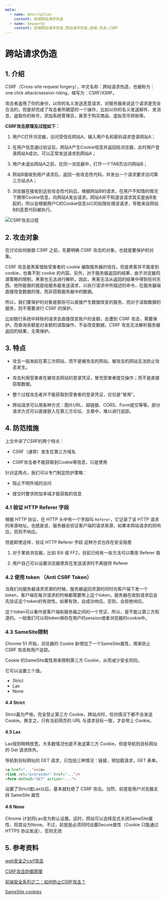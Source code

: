 ```yaml
---
meta:
  - name: description
    content: 前端跨站请求伪造
  - name: keywords
    content: 前端跨站请求伪造,跨站请求伪造,前端,攻击,CSRF
---
```

# 跨站请求伪造

## 1. 介绍

CSRF（Cross-site request forgery），中文名称：跨站请求伪造，也被称为：one click attack/session riding，缩写为：CSRF/XSRF。

攻击者盗用了你的身份，以你的名义发送恶意请求，对服务器来说这个请求是完全合法的，但是却完成了攻击者所期望的一个操作，比如以你的名义发送邮件、发消息，盗取你的账号，添加系统管理员，甚至于购买商品、虚拟货币转账等。

**CSRF攻击原理及过程如下：**

1. 用户C打开浏览器，访问受信任网站A，输入用户名和密码请求登录网站A；

2. 在用户信息通过验证后，网站A产生Cookie信息并返回给浏览器，此时用户登录网站A成功，可以正常发送请求到网站A；

3. 用户未退出网站A之前，在同一浏览器中，打开一个TAB页访问网站B；

4. 网站B接收到用户请求后，返回一些攻击性代码，并发出一个请求要求访问第三方站点A；

5. 浏览器在接收到这些攻击性代码后，根据网站B的请求，在用户不知情的情况下携带Cookie信息，向网站A发出请求。网站A并不知道该请求其实是由B发起的，所以会根据用户C的Cookie信息以C的权限处理该请求，导致来自网站B的恶意代码被执行。

![CSRF攻击过程](/img/CSRF攻击过程.png)

## 2. 攻击对象

在讨论如何抵御 CSRF 之前，先要明确 CSRF 攻击的对象，也就是要保护的对象。

CSRF 攻击是黑客借助受害者的 cookie 骗取服务器的信任，但是黑客并不能拿到 cookie，也看不到 cookie 的内容。另外，对于服务器返回的结果，由于浏览器同源策略的限制，黑客也无法进行解析。因此，黑客无法从返回的结果中得到任何东西，他所能做的就是给服务器发送请求，以执行请求中所描述的命令，在服务器端直接改变数据的值，而非窃取服务器中的数据。

所以，我们要保护的对象是那些可以直接产生数据改变的服务，而对于读取数据的服务，则不需要进行 CSRF 的保护。

比如银行系统中转账的请求会直接改变账户的金额，会遭到 CSRF 攻击，需要保护。而查询余额是对金额的读取操作，不会改变数据，CSRF 攻击无法解析服务器返回的结果，无需保护。

## 3. 特点

+ 攻击一般发起在第三方网站，而不是被攻击的网站。被攻击的网站无法防止攻击发生。

+ 攻击利用受害者在被攻击网站的登录凭证，冒充受害者提交操作；而不是直接窃取数据。

+ 整个过程攻击者并不能获取到受害者的登录凭证，仅仅是“冒用”。

+ 跨站请求可以用各种方式：图片URL、超链接、CORS、Form提交等等。部分请求方式可以直接嵌入在第三方论坛、文章中，难以进行追踪。

## 4. 防范措施

上文中讲了CSRF的两个特点：

+ CSRF（通常）发生在第三方域名

+ CSRF攻击者不能获取到Cookie等信息，只是使用

针对这两点，我们可以专门制定防护策略：

+ 阻止不明外域的访问

+ 提交时要求附加本域才能获取的信息

### 4.1 验证 HTTP Referer 字段

根据 HTTP 协议，在 HTTP 头中有一个字段叫 `Referer`，它记录了该 HTTP 请求的来源地址。也就是说，服务器会验证客户端的请求来源，如果本网站请求的则响应，否则不响应。

但是即使这样，验证 HTTP Referer 字段 这种方式也存在安全隐患

1. 对于某些浏览器，比如 IE6 或 FF2，目前已经有一些方法可以篡改 Referer 值

2. 用户自己可以设置浏览器使其在发送请求时不再提供 Referer

### 4.2 使用 token （Anti CSRF Token）

当我们向服务器请求资源的时候，服务器返回资源的同时向客户端下发一个token，客户端在每次请求的时候都需要带上这个token。服务器在收到请求后会先验证这个token的有效性。如果有效，会成功响应。否则，会拒绝响应。

这个token可以看作是客户端和服务器之间的一个凭证，所以，是不能让第三方知道的。一般我们可以将token保存在用户的session或者浏览器的cookie中。

### 4.3 SameSite限制

Chrome 51 开始，浏览器的 Cookie 新增加了一个SameSite属性，用来防止 CSRF 攻击和用户追踪。

Cookie 的SameSite属性用来限制第三方 Cookie，从而减少安全风险。

它可以设置三个值。

+ Strict
+ Lax
+ None

#### 4.4 Strict

Strict最为严格，完全禁止第三方 Cookie，跨站点时，任何情况下都不会发送 Cookie。换言之，只有当前网页的 URL 与请求目标一致，才会带上 Cookie。

#### 4.5 Lax

Lax规则稍稍放宽，大多数情况也是不发送第三方 Cookie，但是导航到目标网址的 Get 请求除外。

导航到目标网址的 GET 请求，只包括三种情况：链接，预加载请求，GET 表单。

```html
<a href="..."></a>
<link rel="prerender" href="..."/>
<form method="GET" action="...">
```

设置了Strict或Lax以后，基本就杜绝了 CSRF 攻击。当然，前提是用户浏览器支持 SameSite 属性

#### 4.6 None

Chrome 计划将Lax变为默认设置。这时，网站可以选择显式关闭SameSite属性，将其设为None。不过，前提是必须同时设置Secure属性（Cookie 只能通过 HTTPS 协议发送），否则无效

## 5. 参考资料

[web安全之csrf攻击](https://zhaosaisai.com/blog/2018/web%E5%AE%89%E5%85%A8%E4%B9%8Bcsrf%E6%94%BB%E5%87%BB.html)

[CSRF攻击防御原理](https://www.freebuf.com/articles/web/224446.html)

[前端安全系列之二：如何防止CSRF攻击？](https://juejin.im/post/5bc009996fb9a05d0a055192)

[SameSite cookies](https://developer.mozilla.org/zh-CN/docs/Web/HTTP/Headers/Set-Cookie/SameSite)
